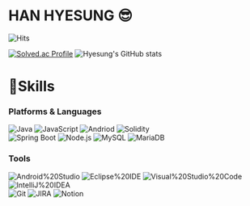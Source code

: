 # HAN HYESUNG 😎
<!-- portfolio https://www.notion.so/Portfolio-98475e39a37e481a83585a7bc7c53e44  --> 



![Hits](https://hits.seeyoufarm.com/api/count/incr/badge.svg?url=https%3A%2F%2Fgithub.com%2FHyesung-Han&count_bg=%23ffa694&title_bg=%23FF9494&icon=&icon_color=%23E7E7E7&title=hits&edge_flat=false)

[![Solved.ac Profile](http://mazassumnida.wtf/api/v2/generate_badge?boj=hanhs4544)](https://solved.ac/hanhs4544)
![Hyesung's GitHub stats](https://github-readme-stats.vercel.app/api?username=Hyesung-Han&theme=swift&show_icons=true)


# 💪Skills 

### Platforms & Languages

![Java](https://img.shields.io/badge/Java-007396.svg?style=for-the-badge&logo=Java&logoColor=white) 
![JavaScript](https://img.shields.io/badge/JavaScript-F7DF1E.svg?style=for-the-badge&logo=JavaScript&logoColor=white) 
![Andriod](https://img.shields.io/badge/Android-3DDC84.svg?style=for-the-badge&logo=Android&logoColor=white)
![Solidity](https://img.shields.io/badge/Solidity-363636.svg?style=for-the-badge&logo=Solidity&logoColor=white) 
</br>
![Spring Boot](https://img.shields.io/badge/Spring%20Boot-6DB33F.svg?style=for-the-badge&logo=Spring%20Boot&logoColor=white) 
![Node.js](https://img.shields.io/badge/Node.js-339933.svg?style=for-the-badge&logo=Node.js&logoColor=white) 
![MySQL](https://img.shields.io/badge/MySQL-4479A1.svg?style=for-the-badge&logo=MySQL&logoColor=white) 
![MariaDB](https://img.shields.io/badge/MariaDB-003545.svg?style=for-the-badge&logo=MariaDB&logoColor=white)

### Tools

![Android%20Studio](https://img.shields.io/badge/Android%20Studio-3DDC84.svg?style=for-the-badge&logo=Android%20Studio&logoColor=white) 
![Eclipse%20IDE](https://img.shields.io/badge/Eclipse%20IDE-2C2255.svg?style=for-the-badge&logo=Eclipse%20IDE&logoColor=white) 
![Visual%20Studio%20Code](https://img.shields.io/badge/Visual%20Studio%20Code-007ACC.svg?style=for-the-badge&logo=Visual%20Studio%20Code&logoColor=white)
![IntelliJ%20IDEA](https://img.shields.io/badge/IntelliJ%20IDEA-000000.svg?style=for-the-badge&logo=IntelliJ%20IDEA&logoColor=white)
</br>
![Git](https://img.shields.io/badge/Git-F05032.svg?style=for-the-badge&logo=Git&logoColor=white)
![JIRA](https://img.shields.io/badge/Jira%20Software-0052CC.svg?style=for-the-badge&logo=Jira%20Software&logoColor=white)
![Notion](https://img.shields.io/badge/Notion-000000.svg?style=for-the-badge&logo=Notion&logoColor=white)




<!--
**Hyesung-Han/Hyesung-Han** is a ✨ _special_ ✨ repository because its `README.md` (this file) appears on your GitHub profile.

Here are some ideas to get you started:

- 🔭 I’m currently working on ...
- 🌱 I’m currently learning ...
- 👯 I’m looking to collaborate on ...
- 🤔 I’m looking for help with ...
- 💬 Ask me about ...
- 📫 How to reach me: ...
- 😄 Pronouns: ...
- ⚡ Fun fact: ...
-->
